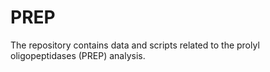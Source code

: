 # PREP

The repository contains data and scripts related to the prolyl oligopeptidases (PREP) analysis.
